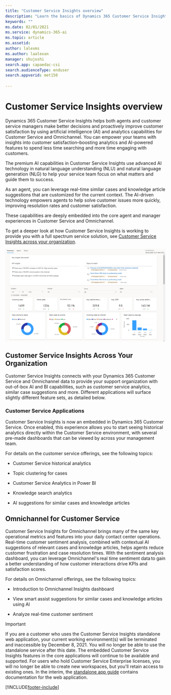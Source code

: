 ```yaml
---
title: "Customer Service Insights overview"
description: "Learn the basics of Dynamics 365 Customer Service Insights."
keywords: ""
ms.date: 02/01/2021
ms.service: dynamics-365-ai
ms.topic: article
ms.assetid: 
author: lalexms
ms.author: laalexan
manager: shujoshi
search.app: capaedac-csi
search.audienceType: enduser
search.appverid: met150

---
```


# Customer Service Insights overview

Dynamics 365 Customer Service Insights helps both agents and customer service managers make better decisions and proactively improve customer satisfaction by using artificial intelligence (AI) and analytics capabilities for Customer Service and Omnichannel. You can empower your teams with insights into customer satisfaction–boosting analytics and AI-powered features to spend less time searching and more time engaging with customers.

The premium AI capabilities in Customer Service Insights use advanced AI technology in natural language understanding (NLU) and natural language generation (NLG) to help your service team focus on what matters and guide them to success.

As an agent, you can leverage real-time similar cases and knowledge article suggestions that are customized for the current context. The AI-driven technology empowers agents to help solve customer issues more quickly, improving resolution rates and customer satisfaction.  

These capabilities are deeply embedded into the core agent and manager experiences in Customer Service and Omnichannel.  

To get a deeper look at how Customer Service Insights is working to provide you with a full spectrum service solution, see [Customer Service Insights across your organization](ci-insights-across-org.md). 

![Example of KPI summary dashboard](media/summary-dashboard-analytics.png)

## Customer Service Insights Across Your Organization

Customer Service Insights connects with your Dynamics 365 Customer Service and Omnichannel data to provide your support organization with out-of-box AI and BI capabilities, such as customer service analytics, similar case suggestions and more. Different applications will surface slightly different feature sets, as detailed below. 

### Customer Service Applications

Customer Service Insights is now an embedded in Dynamics 365 Customer Service. Once enabled, this experience allows you to start seeing historical analytics directly within the Customer Service environment, with several pre-made dashboards that can be viewed by across your management team. 

For details on the customer service offerings, see the following topics:

- Customer Service historical analytics

- Topic clustering for cases

- Customer Service Analytics in Power BI

- Knowledge search analytics

- AI suggestions for similar cases and knowledge articles

## Omnichannel for Customer Service

Customer Service Insights for Omnichannel brings many of the same key operational metrics and features into your daily contact center operations. Real-time customer sentiment analysis, combined with contextual AI suggestions of relevant cases and knowledge articles, helps agents reduce customer frustration and case resolution times. With the sentiment analysis dashboard, you can leverage Omnichannel's real time sentiment data to gain a better understanding of how customer interactions drive KPIs and satisfaction scores. 

For details on Omnichannel offerings, see the following topics:

- Introduction to Omnichannel Insights dashboard

- View smart assist suggestions for similar cases and knowledge articles using AI

- Analyze real-time customer sentiment



> [!Important]
> If you are a customer who uses the Customer Service Insights standalone web application, your current working environment(s) will be terminated and inaccessible by December 8, 2021. You will no longer be able to use the standalone service after this date. The embedded Customer Service Insights features in the core applications will continue to be available and supported. For users who hold Customer Service Enterprise licenses, you will no longer be able to create new workspaces, but you'll retain access to existing ones. In the interim, the [standalone app guide](quickstart.md) contains documentation for the web application.


[!INCLUDE[footer-include](../includes/footer-banner.md)]